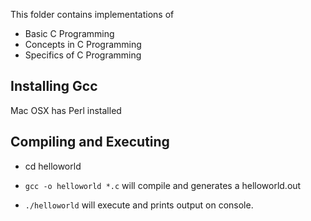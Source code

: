 This folder contains implementations of 
- Basic C Programming
- Concepts in C Programming
- Specifics of C Programming

## Installing Gcc
Mac OSX has Perl installed 

## Compiling and Executing
- cd helloworld
- `gcc -o helloworld *.c` will compile and generates a helloworld.out

- `./helloworld` will execute and prints output on console.
